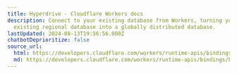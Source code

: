 ```yaml
---
title: Hyperdrive · Cloudflare Workers docs
description: Connect to your existing database from Workers, turning your
  existing regional database into a globally distributed database.
lastUpdated: 2024-08-13T19:56:56.000Z
chatbotDeprioritize: false
source_url:
  html: https://developers.cloudflare.com/workers/runtime-apis/bindings/hyperdrive/
  md: https://developers.cloudflare.com/workers/runtime-apis/bindings/hyperdrive/index.md
---
```



